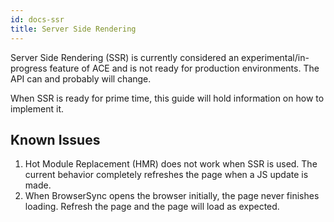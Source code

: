 ```yaml
---
id: docs-ssr
title: Server Side Rendering
---
```


Server Side Rendering (SSR) is currently considered an experimental/in-progress feature of ACE and is not ready for production environments. The API can and probably will change.

When SSR is ready for prime time, this guide will hold information on how to implement it.

## Known Issues
1. Hot Module Replacement (HMR) does not work when SSR is used. The current behavior completely refreshes the page when a JS update is made.
1. When BrowserSync opens the browser initially, the page never finishes loading. Refresh the page and the page will load as expected.
